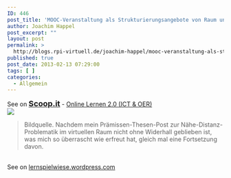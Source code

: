 ```yaml
---
ID: 446
post_title: 'MOOC-Veranstaltung als Strukturierungsangebote von Raum und &#8230;'
author: Joachim Happel
post_excerpt: ""
layout: post
permalink: >
  http://blogs.rpi-virtuell.de/joachim-happel/mooc-veranstaltung-als-strukturierungsangebote-von-raum-und/
published: true
post_date: 2013-02-13 07:29:00
tags: [ ]
categories:
  - Allgemein
---
```

See on <a style='font-weight: bold;font-size: 18px' href='http://www.scoop.it/t/online-lernen-2-0/p/3996766081/mooc-veranstaltung-als-strukturierungsangebote-von-raum-und'>Scoop.it</a> - <a href='http://www.scoop.it/t/online-lernen-2-0'>Online Lernen 2.0 (ICT &amp; OER)</a><br /><a href='http://www.scoop.it/t/online-lernen-2-0/p/3996766081/mooc-veranstaltung-als-strukturierungsangebote-von-raum-und'><img src='http://img.scoop.it/XU8nMrZikvu5JWYXABHR9jl72eJkfbmt4t8yenImKBXEejxNn4ZJNZ2ss5Ku7Cxt' /></a><br /><blockquote> Bildquelle. Nachdem mein Pr&auml;missen-Thesen-Post zur N&auml;he-Distanz-Problematik im virtuellen Raum nicht ohne Widerhall geblieben ist, was mich so &uuml;berrascht wie erfreut hat, gleich mal eine Fortsetzung davon.</blockquote><br />See on <a href='http://lernspielwiese.wordpress.com/2013/02/07/mooc-veranstaltung-als-strukturierungsangebote-von-raum-und-zeit-im-virtuellen-mmc13/'>lernspielwiese.wordpress.com</a>